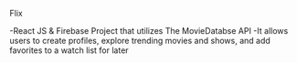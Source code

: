 Flix 

-React JS & Firebase Project that utilizes The MovieDatabse API
-It allows users to create profiles, explore trending movies and shows, and add favorites to a watch list for later

